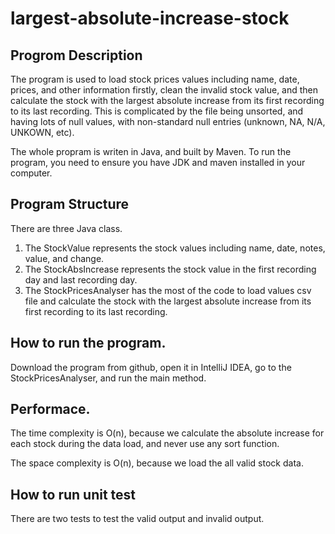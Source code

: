 # largest-absolute-increase-stock

## Progrom Description
The program is used to load stock prices values including name, date, prices, and other information firstly, clean the invalid stock value, and then calculate the stock with the largest absolute increase from its first recording to its last recording. This is complicated by the file being unsorted, and having lots of null values, with non-standard null entries (unknown, NA, N/A, UNKOWN, etc).

The whole propram is writen in Java, and built by Maven. To run the program, you need to ensure you have JDK and maven installed in your computer. 


## Program Structure

There are three Java class. 
1. The StockValue represents the stock values including name, date, notes, value, and change.
2. The StockAbsIncrease represents the stock value in the first recording day and last recording day.
3. The StockPricesAnalyser has the most of the code to load values csv file and calculate the  stock with the largest absolute increase from its first recording to its last recording.

## How to run the program.

Download the program from github, open it in IntelliJ IDEA, go to the StockPricesAnalyser, and run the main method. 


## Performace. 
The time complexity is O(n), because we calculate the absolute increase for each stock during the data load, and never use any sort function. 

The space complexity is O(n), because we load the all valid stock data.

## How to run unit test

There are two tests to test the valid output and invalid output. 
